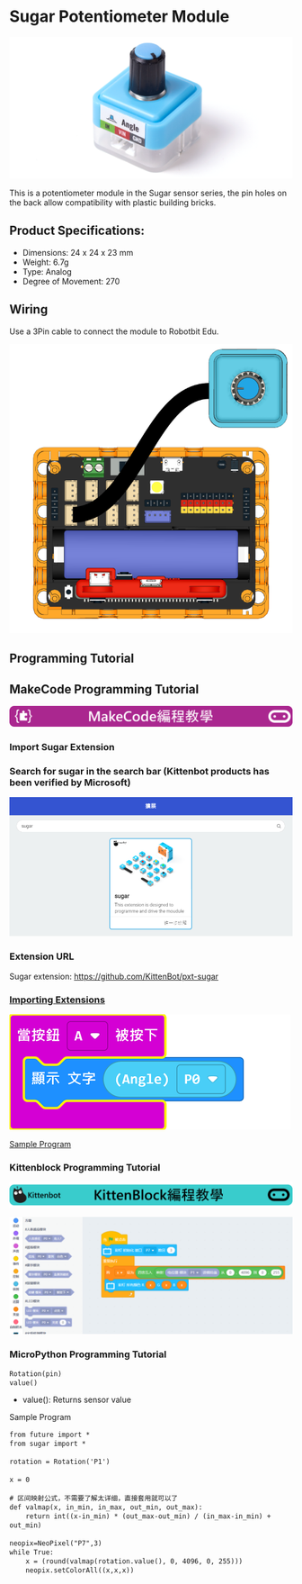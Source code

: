# Sugar Potentiometer Module

![](./images/poten1.png)

This is a potentiometer module in the Sugar sensor series, the pin holes on the back allow compatibility with plastic building bricks.

## Product Specifications: 

- Dimensions: 24 x 24 x 23 mm
- Weight: 6.7g
- Type: Analog
- Degree of Movement: 270

## Wiring

Use a 3Pin cable to connect the module to Robotbit Edu.

![](./images/poten_wire.png)

## Programming Tutorial

## MakeCode Programming Tutorial

![](./PWmodules/images/mcbanner.png)

### Import Sugar Extension

### Search for sugar in the search bar (Kittenbot products has been verified by Microsoft)

![](./images/sugar_search.png)

### Extension URL

Sugar extension: https://github.com/KittenBot/pxt-sugar

### [Importing Extensions](../../Makecode/powerBrickMC)

![](./images/poten_mc_code.png)

[Sample Program](https://makecode.microbit.org/_ACjLxwW4W3AW)

### Kittenblock Programming Tutorial

![](./PWmodules/images/kbbanner.png)

![](./images/poten3.png)

### MicroPython Programming Tutorial

    Rotation(pin)
    value()

- value(): Returns sensor value

Sample Program

    from future import *
    from sugar import *
    
    rotation = Rotation('P1')
    
    x = 0
    
    # 区间映射公式，不需要了解太详细，直接套用就可以了
    def valmap(x, in_min, in_max, out_min, out_max):
        return int((x-in_min) * (out_max-out_min) / (in_max-in_min) + out_min)
    
    neopix=NeoPixel("P7",3)
    while True:
        x = (round(valmap(rotation.value(), 0, 4096, 0, 255)))
        neopix.setColorAll((x,x,x))
